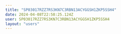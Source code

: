 ```yaml
---
title: "SP03017RZZ7RS3KN7C3RBN13ACYGGSH1ZKP5SSH4"
date: 2024-04-08T22:58:25.124Z
user: SP03017RZZ7RS3KN7C3RBN13ACYGGSH1ZKP5SSH4
layout: "users"
---
```

    